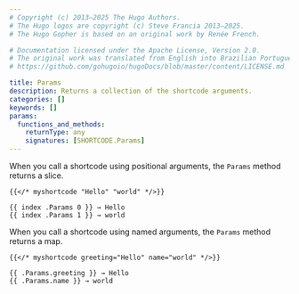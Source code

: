 ```yaml
---
# Copyright (c) 2013–2025 The Hugo Authors.
# The Hugo logos are copyright (c) Steve Francia 2013–2025.
# The Hugo Gopher is based on an original work by Renée French.

# Documentation licensed under the Apache License, Version 2.0.
# The original work was translated from English into Brazilian Portuguese.
# https://github.com/gohugoio/hugoDocs/blob/master/content/LICENSE.md

title: Params
description: Returns a collection of the shortcode arguments.
categories: []
keywords: []
params:
  functions_and_methods:
    returnType: any
    signatures: [SHORTCODE.Params]
---
```


When you call a shortcode using positional arguments, the `Params` method returns a slice.

```text {file="content/about.md"}
{{</* myshortcode "Hello" "world" */>}}
```

```go-html-template {file="layouts/shortcodes/myshortcode.html"}
{{ index .Params 0 }} → Hello
{{ index .Params 1 }} → world
```

When you call a shortcode using named arguments, the `Params` method returns a map.

```text {file="content/about.md"}
{{</* myshortcode greeting="Hello" name="world" */>}}
```

```go-html-template {file="layouts/shortcodes/myshortcode.html"}
{{ .Params.greeting }} → Hello
{{ .Params.name }} → world
```
